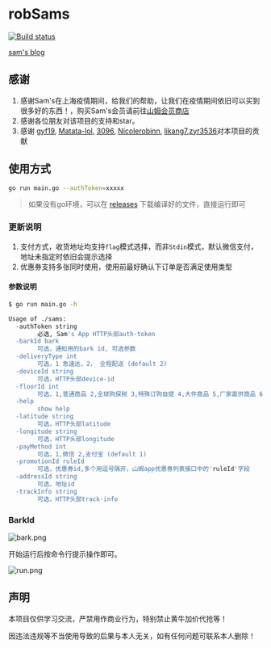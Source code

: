 # robSams

[![Build status](https://ci.appveyor.com/api/projects/status/v5lt859vmjm3v9i5?svg=true)](https://ci.appveyor.com/project/iscod/sams)

[sam's blog](https://robgoods.github.io/sams/)

## 感谢

1. 感谢Sam's在上海疫情期间，给我们的帮助，让我们在疫情期间依旧可以买到很多好的东西！，购买Sam's会员请前往[山姆会员商店](https://www.samsclub.cn/)
1. 感谢各位朋友对该项目的支持和star。
1. 感谢 [gyf19](https://github.com/gyf19), [Matata-lol](https://github.com/Matata-lol), [3096](https://github.com/3096), [Nicolerobinn](https://github.com/Nicolerobinn), [likang7](https://github.com/likang7),[zyr3536](https://github.com/zyr3536)对本项目的贡献

## 使用方式

```sh
go run main.go --authToken=xxxxx
```

> 如果没有go环境，可以在 [releases](https://github.com/robGoods/sams/releases) 下载编译好的文件，直接运行即可

### 更新说明

1. 支付方式，收货地址均支持`flag`模式选择，而非`Stdin`模式，默认微信支付，地址未指定时依旧会提示选择
1. 优惠券支持多张同时使用，使用前最好确认下订单是否满足使用类型

#### 参数说明

```sh
$ go run main.go -h

Usage of ./sams:
  -authToken string
    	必选, Sam's App HTTP头部auth-token
  -barkId bark
    	可选，通知用的bark id, 可选参数
  -deliveryType int
    	可选，1 急速达，2， 全程配送 (default 2)
  -deviceId string
    	可选，HTTP头部device-id
  -floorId int
    	可选，1,普通商品 2,全球购保税 3,特殊订购自提 4,大件商品 5,厂家直供商品 6,特殊订购商品 7,失效商品 (default 1)
  -help
    	show help
  -latitude string
    	可选，HTTP头部latitude
  -longitude string
    	可选，HTTP头部longitude
  -payMethod int
    	可选，1,微信 2,支付宝 (default 1)
  -promotionId ruleId
    	可选，优惠券id,多个用逗号隔开，山姆app优惠券列表接口中的'ruleId'字段
  -addressId string
    	可选，地址id
  -trackInfo string
    	可选，HTTP头部track-info
```

### BarkId

![bark.png](https://robgoods.github.io/sams/assets/bark.png)

开始运行后按命令行提示操作即可。

![run.png](https://robgoods.github.io/sams/assets/run.png)

## 声明
本项目仅供学习交流，严禁用作商业行为，特别禁止黄牛加价代抢等！

因违法违规等不当使用导致的后果与本人无关，如有任何问题可联系本人删除！
